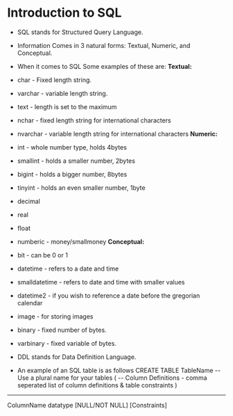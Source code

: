 # Introduction to SQL

- SQL stands for Structured Query Language.
- Information Comes in 3 natural forms: Textual, Numeric, and Conceptual.
- When it comes to SQL Some examples of these are:
**Textual:** 
- char - Fixed length string.
- varchar - variable length string.
- text - length is set to the maximum
- nchar - fixed length string for international characters
- nvarchar - variable length string for international characters
**Numeric:**
- int - whole number type, holds 4bytes
- smallint - holds a smaller number, 2bytes
- bigint - holds a bigger number, 8bytes
- tinyint - holds an even smaller number, 1byte
- decimal
- real
- float
- numberic - money/smallmoney
**Conceptual:**
- bit - can be 0 or 1
- datetime - refers to a date and time
- smalldatetime - refers to date and time with smaller values
- datetime2 - if you wish to reference a date before the gregorian calendar
- image - for storing images
- binary - fixed number of bytes.
- varbinary - fixed variable of bytes.

- DDL stands for Data Definition Language.
- An example of an SQL table is as follows
CREATE TABLE TableName -- Use a plural name for your tables
(
    -- Column Definitions - comma seperated list of column definitions & table constraints
)
----------
ColumnName datatype [NULL/NOT NULL]
    [Constraints]